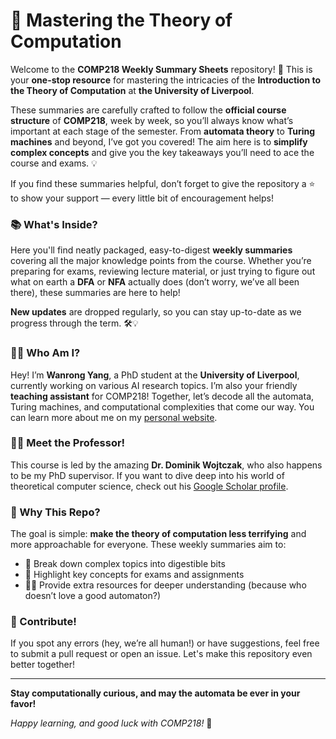 # 🤖 Mastering the Theory of Computation 

Welcome to the **COMP218 Weekly Summary Sheets** repository! 🎉 This is your **one-stop resource** for mastering the intricacies of the **Introduction to the Theory of Computation** at **the University of Liverpool**. 

These summaries are carefully crafted to follow the **official course structure** of **COMP218**, week by week, so you’ll always know what’s important at each stage of the semester. From **automata theory** to **Turing machines** and beyond, I’ve got you covered! The aim here is to **simplify complex concepts** and give you the key takeaways you’ll need to ace the course and exams. 💡

If you find these summaries helpful, don’t forget to give the repository a ⭐️ to show your support — every little bit of encouragement helps!

### 📚 What's Inside?

Here you'll find neatly packaged, easy-to-digest **weekly summaries** covering all the major knowledge points from the course. Whether you’re preparing for exams, reviewing lecture material, or just trying to figure out what on earth a **DFA** or **NFA** actually does (don’t worry, we’ve all been there), these summaries are here to help!

**New updates** are dropped regularly, so you can stay up-to-date as we progress through the term. 🛠️💡

### 👩‍🏫 Who Am I?

Hey! I’m **Wanrong Yang**, a PhD student at the **University of Liverpool**, currently working on various AI research topics. I’m also your friendly **teaching assistant** for COMP218! Together, let’s decode all the automata, Turing machines, and computational complexities that come our way. You can learn more about me on my [personal website](https://wanrongyang.github.io/).

### 👨‍🔬 Meet the Professor!

This course is led by the amazing **Dr. Dominik Wojtczak**, who also happens to be my PhD supervisor. If you want to dive deep into his world of theoretical computer science, check out his [Google Scholar profile](https://scholar.google.com/citations?user=-HObEAYAAAAJ&hl=en&oi=ao). 

### 🚀 Why This Repo?

The goal is simple: **make the theory of computation less terrifying** and more approachable for everyone. These weekly summaries aim to:
- 🧠 Break down complex topics into digestible bits
- 🔑 Highlight key concepts for exams and assignments
- 👨‍💻 Provide extra resources for deeper understanding (because who doesn’t love a good automaton?)

### 📝 Contribute!

If you spot any errors (hey, we’re all human!) or have suggestions, feel free to submit a pull request or open an issue. Let's make this repository even better together!

---

**Stay computationally curious, and may the automata be ever in your favor!**

*Happy learning, and good luck with COMP218!* 🎉
